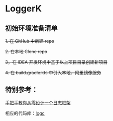 # LoggerK

## 初始环境准备清单
~~1. 在 GitHub 中新建 repo~~

~~2. 在本地 Clone repo~~

~~3，在 IDEA 开发环境中基于以上项目目录创建新项目~~

~~4. 在 build.gradle.kts 中引入本地、阿里镜像服务~~


## 特别参考：
[手把手教你从零设计一个日志框架](https://segmentfault.com/a/1190000038760707)

相应的代码库：[logc](https://github.com/kongwu-/logc)